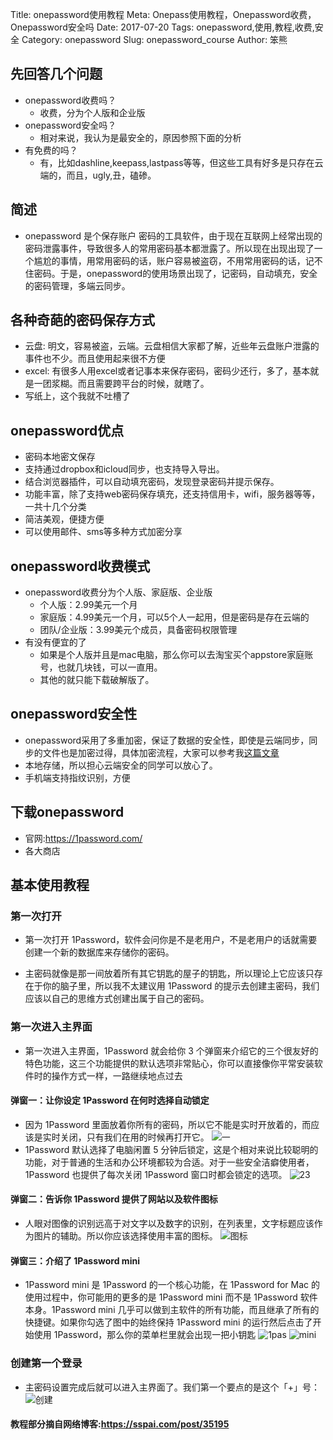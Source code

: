 Title: onepassword使用教程
Meta: Onepass使用教程，Onepassword收费，Onepassword安全吗
Date: 2017-07-20
Tags: onepassword,使用,教程,收费,安全
Category: onepassword
Slug: onepassword_course
Author: 笨熊

## 先回答几个问题
- onepassword收费吗？
    - 收费，分为个人版和企业版
- onepassword安全吗？
    - 相对来说，我认为是最安全的，原因参照下面的分析
- 有免费的吗？
    - 有，比如dashline,keepass,lastpass等等，但这些工具有好多是只存在云端的，而且，ugly,丑，磕碜。
    
## 简述
- onepassword 是个保存账户 密码的工具软件，由于现在互联网上经常出现的密码泄露事件，导致很多人的常用密码基本都泄露了。所以现在出现出现了一个尴尬的事情，用常用密码的话，账户容易被盗窃，不用常用密码的话，记不住密码。于是，onepassword的使用场景出现了，记密码，自动填充，安全的密码管理，多端云同步。

## 各种奇葩的密码保存方式
- 云盘: 明文，容易被盗，云端。云盘相信大家都了解，近些年云盘账户泄露的事件也不少。而且使用起来很不方便
- excel: 有很多人用excel或者记事本来保存密码，密码少还行，多了，基本就是一团浆糊。而且需要跨平台的时候，就瞎了。
- 写纸上，这个我就不吐槽了

## onepassword优点
- 密码本地密文保存
- 支持通过dropbox和icloud同步，也支持导入导出。
- 结合浏览器插件，可以自动填充密码，发现登录密码并提示保存。
- 功能丰富，除了支持web密码保存填充，还支持信用卡，wifi，服务器等等，一共十几个分类
- 简洁美观，便捷方便
- 可以使用邮件、sms等多种方式加密分享

## onepassword收费模式
- onepassword收费分为个人版、家庭版、企业版
    - 个人版：2.99美元一个月
    - 家庭版：4.99美元一个月，可以5个人一起用，但是密码是存在云端的
    - 团队/企业版：3.99美元个成员，具备密码权限管理
- 有没有便宜的了
    - 如果是个人版并且是mac电脑，那么你可以去淘宝买个appstore家庭账号，也就几块钱，可以一直用。
    - 其他的就只能下载破解版了。

## onepassword安全性
- onepassword采用了多重加密，保证了数据的安全性，即使是云端同步，同步的文件也是加密过得，具体加密流程，大家可以参考我[这篇文章](http://www.bugcode.cn/onepassword-encrypt.html)
- 本地存储，所以担心云端安全的同学可以放心了。
- 手机端支持指纹识别，方便

## 下载onepassword
- 官网:https://1password.com/
- 各大商店

## 基本使用教程
### 第一次打开
- 第一次打开 1Password，软件会问你是不是老用户，不是老用户的话就需要创建一个新的数据库来存储你的密码。

- 主密码就像是那一间放着所有其它钥匙的屋子的钥匙，所以理论上它应该只存在于你的脑子里，所以我不太建议用 1Password 的提示去创建主密码，我们应该以自己的思维方式创建出属于自己的密码。
### 第一次进入主界面
- 第一次进入主界面，1Password 就会给你 3 个弹窗来介绍它的三个很友好的特色功能，这三个功能提供的默认选项非常贴心，你可以直接像你平常安装软件时的操作方式一样，一路继续地点过去
#### 弹窗一：让你设定 1Password 在何时选择自动锁定
- 因为 1Password 里面放着你所有的密码，所以它不能是实时开放着的，而应该是实时关闭，只有我们在用的时候再打开它。
![一](https://cdn.sspai.com/attachment/origin/2016/08/18/343224.png?imageView2/2/w/1120/q/90/interlace/1/ignore-error/1)
- 1Password 默认选择了电脑闲置 5 分钟后锁定，这是个相对来说比较聪明的功能，对于普通的生活和办公环境都较为合适。对于一些安全洁癖使用者，1Password 也提供了每次关闭 1Password 窗口时都会锁定的选项。
![23](https://cdn.sspai.com/attachment/origin/2016/08/18/343226.png?imageView2/2/w/1120/q/90/interlace/1/ignore-error/1)
#### 弹窗二：告诉你 1Password 提供了网站以及软件图标
- 人眼对图像的识别远高于对文字以及数字的识别，在列表里，文字标题应该作为图片的辅助。所以你应该选择使用丰富的图标。
![图标](https://cdn.sspai.com/attachment/origin/2016/08/18/343229.png?imageView2/2/w/1120/q/90/interlace/1/ignore-error/1)

#### 弹窗三：介绍了 1Password mini
- 1Password mini 是 1Password 的一个核心功能，在 1Password for Mac 的使用过程中，你可能用的更多的是 1Password mini 而不是 1Password 软件本身。1Password mini 几乎可以做到主软件的所有功能，而且继承了所有的快捷键。如果你勾选了图中的始终保持 1Password mini 的运行然后点击了开始使用 1Password，那么你的菜单栏里就会出现一把小钥匙
![1pas](https://cdn.sspai.com/attachment/origin/2016/08/18/343230.png?imageView2/2/w/1120/q/90/interlace/1/ignore-error/1)
![mini](https://cdn.sspai.com/attachment/origin/2016/08/18/343231.png?imageView2/2/w/1120/q/90/interlace/1/ignore-error/1)

### 创建第一个登录
- 主密码设置完成后就可以进入主界面了。我们第一个要点的是这个「+」号：
![创建](https://cdn.sspai.com/attachment/origin/2016/08/18/343232.png?imageView2/2/w/1120/q/90/interlace/1/ignore-error/1)

#### 教程部分摘自网络博客:https://sspai.com/post/35195


